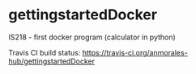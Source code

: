 # gettingstartedDocker
IS218 - first docker program (calculator in python)

Travis CI build status:
https://travis-ci.org/anmorales-hub/gettingstartedDocker
